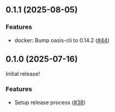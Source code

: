 ## 0.1.1 (2025-08-05)

### Features

- docker: Bump oasis-cli to 0.14.2
  ([#44](https://github.com/oasisprotocol/rofl-app-backend/issues/44))

## 0.1.0 (2025-07-16)

Initial release!

### Features

- Setup release process
  ([#38](https://github.com/oasisprotocol/rofl-app-backend/issues/38))
